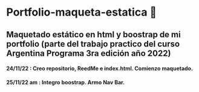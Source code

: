 # Portfolio-maqueta-estatica :wave:
## Maquetado estático en html y boostrap de mi portfolio (parte del trabajo practico del curso Argentina Programa 3ra edición año 2022)

#### 24/11/22 : Creo repositorio, ReedMe e index.html. Comienzo maquetado.
#### 25/11/22 am : Integro boostrap. Armo Nav Bar.